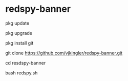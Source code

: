 # redspy-banner

pkg update 

pkg upgrade 

pkg install git 

git clone https://github.com/vjkingler/redspy-banner.git

cd resdspy-banner 

bash redspy.sh
